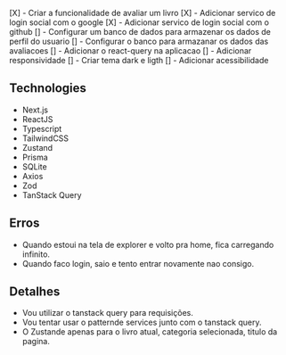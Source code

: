 [X] - Criar a funcionalidade de avaliar um livro
[X] - Adicionar servico de login social com o google
[X] - Adicionar servico de login social com o github
[] - Configurar um banco de dados para armazenar os dados de perfil do usuario
[] - Configurar o banco para armazanar os dados das avaliacoes
[] - Adicionar o react-query na aplicacao
[] - Adicionar responsividade
[] - Criar tema dark e ligth
[] - Adicionar acessibilidade

## Technologies

- Next.js
- ReactJS
- Typescript
- TailwindCSS
- Zustand
- Prisma
- SQLite
- Axios
- Zod
- TanStack Query

## Erros

- Quando estoui na tela de explorer e volto pra home, fica carregando infinito.
- Quando faco login, saio e tento entrar novamente nao consigo.

## Detalhes

- Vou utilizar o tanstack query para requisições.
- Vou tentar usar o patternde services junto com o tanstack query.
- O Zustande apenas para o livro atual, categoria selecionada, titulo da pagina.
